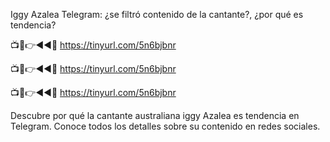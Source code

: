 Iggy Azalea Telegram: ¿se filtró contenido de la cantante?, ¿por qué es tendencia?

📺📱👉◄◄🔴  https://tinyurl.com/5n6bjbnr

📺📱👉◄◄🔴  https://tinyurl.com/5n6bjbnr

📺📱👉◄◄🔴  https://tinyurl.com/5n6bjbnr

Descubre por qué la cantante australiana iggy Azalea es tendencia en Telegram. Conoce todos los detalles sobre su contenido en redes sociales.
